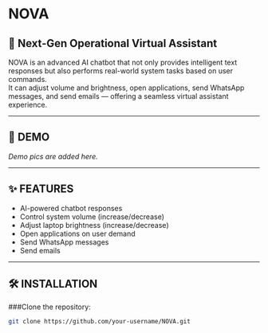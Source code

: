 # NOVA

## 🚀 Next-Gen Operational Virtual Assistant

NOVA is an advanced AI chatbot that not only provides intelligent text responses but also performs real-world system tasks based on user commands.  
It can adjust volume and brightness, open applications, send WhatsApp messages, and send emails — offering a seamless virtual assistant experience.

---

## 📸 DEMO
*Demo pics are added here.*

---

## ✨ FEATURES
- AI-powered chatbot responses
- Control system volume (increase/decrease)
- Adjust laptop brightness (increase/decrease)
- Open applications on user demand
- Send WhatsApp messages
- Send emails

---

## 🛠️ INSTALLATION
###Clone the repository:
```bash
git clone https://github.com/your-username/NOVA.git
